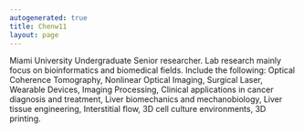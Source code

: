 ```yaml
---
autogenerated: true
title: Chenw11
layout: page
---
```


Miami University Undergraduate Senior researcher. Lab research mainly
focus on bioinformatics and biomedical fields. Include the following:
Optical Coherence Tomography, Nonlinear Optical Imaging, Surgical Laser,
Wearable Devices, Imaging Processing, Clinical applications in cancer
diagnosis and treatment, Liver biomechanics and mechanobiology, Liver
tissue engineering, Interstitial flow, 3D cell culture environments, 3D
printing.
